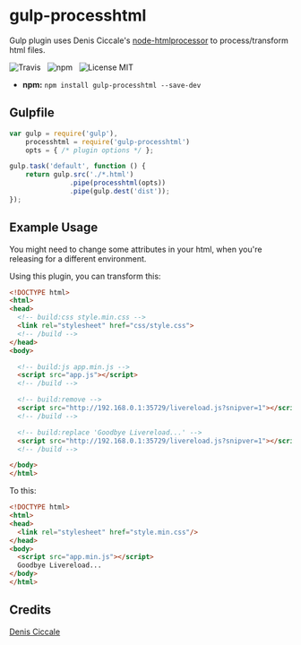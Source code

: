 # gulp-processhtml

Gulp plugin uses Denis Ciccale's [node-htmlprocessor](https://github.com/dciccale/node-htmlprocessor)
to process/transform html files.

![Travis](http://img.shields.io/travis/Wildhoney/gulp-processhtml.svg?style=flat)
&nbsp;
![npm](http://img.shields.io/npm/v/gulp-processhtml.svg?style=flat)
&nbsp;
![License MIT](http://img.shields.io/badge/License-MIT-lightgrey.svg?style=flat)

* **npm:** `npm install gulp-processhtml --save-dev`

## Gulpfile

```js
var gulp = require('gulp'),
    processhtml = require('gulp-processhtml')
    opts = { /* plugin options */ };

gulp.task('default', function () {
    return gulp.src('./*.html')
               .pipe(processhtml(opts))
               .pipe(gulp.dest('dist'));
});
```

## Example Usage

You might need to change some attributes in your html, when you're releasing
for a different environment.

Using this plugin, you can transform this:

```html
<!DOCTYPE html>
<html>
<head>
  <!-- build:css style.min.css -->
  <link rel="stylesheet" href="css/style.css">
  <!-- /build -->
</head>
<body>

  <!-- build:js app.min.js -->
  <script src="app.js"></script>
  <!-- /build -->

  <!-- build:remove -->
  <script src="http://192.168.0.1:35729/livereload.js?snipver=1"></script>
  <!-- /build -->

  <!-- build:replace 'Goodbye Livereload...' -->
  <script src="http://192.168.0.1:35729/livereload.js?snipver=1"></script>
  <!-- /build -->

</body>
</html>
```

To this:

```html
<!DOCTYPE html>
<html>
<head>
  <link rel="stylesheet" href="style.min.css"/>
</head>
<body>
  <script src="app.min.js"></script>
  Goodbye Livereload...
</body>
</html>
```

## Credits

[Denis Ciccale](https://twitter.com/dciccale)
